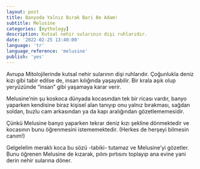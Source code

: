 ```yaml
---
layout: post
title: Banyoda Yalnız Bırak Bari Be Adam!
subtitle: Melusine
categories: [mythology]
description: Kutsal nehir sularının dişi ruhlarıdır.
date: '2022-02-25 13:40:00'
language: 'tr'
language_reference: 'melusine'
publish: 'yes'
---
```

Avrupa Mitolojilerinde kutsal nehir sularının dişi ruhlarıdır. Çoğunlukla deniz kızı gibi tabir edilse de, insan kılığında yaşayabilir. Bir krala aşık olup yeryüzünde “insan” gibi yaşamaya karar verir.

Melusine’nin şu koskoca dünyada kocasından tek bir ricası vardır, banyo yaparken kendisine biraz kişisel alan tanıyıp onu yalnız bırakması, sağdan soldan, buzlu cam arkasından ya da kapı aralığından gözetlememesidir.

Çünkü Melusine banyo yaparken tekrar deniz kızı şekline dönmektedir ve kocasının bunu öğrenmesini istememektedir. (Herkes de herşeyi bilmesin canım!)

Gelgelelim meraklı koca bu sözü -tabiki- tutamaz ve Melusine’yi gözetler. Bunu öğrenen Melusine de kızarak, pılını pırtısını toplayıp ana evine yani derin nehir sularına döner.
